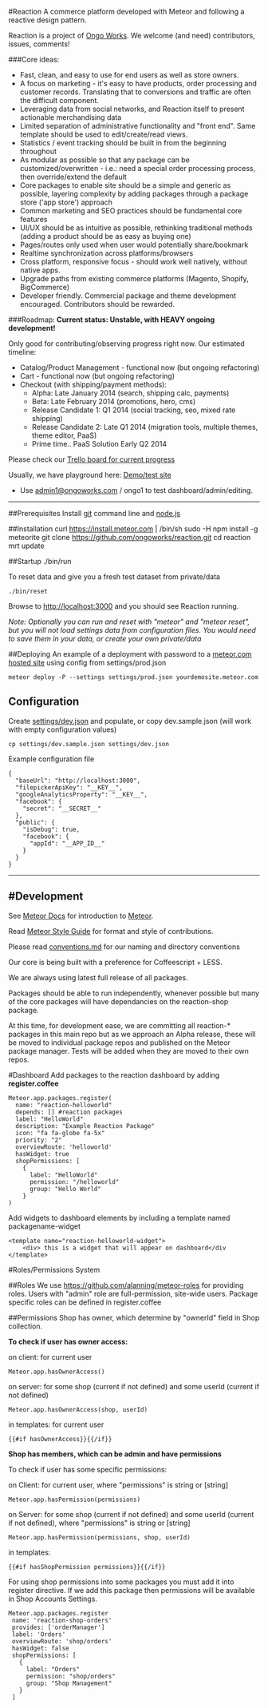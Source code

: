 #Reaction
A commerce platform developed with Meteor and following a reactive design pattern.

Reaction is a project of [Ongo Works](http://ongoworks.com). We welcome (and need) contributors, issues, comments!

###Core ideas:


* Fast, clean, and easy to use for end users as well as store owners.
* A focus on marketing - it's easy to have products, order processing and customer records. Translating that to conversions and traffic are often the difficult component.
* Leveraging data from social networks, and Reaction itself to present actionable merchandising data
* Limited separation of administrative functionality and "front end". Same template should be used to edit/create/read views.
* Statistics / event tracking should be built in from the beginning throughout
* As modular as possible so that any package can be customized/overwritten - i.e.: need a special order processing process, then override/extend the default
* Core packages to enable site should be a simple and generic as possible, layering complexity by adding packages through a package store ('app store') approach
* Common marketing and SEO practices should be fundamental core features
* UI/UX should be as intuitive as possible, rethinking traditional methods (adding a product should be as easy as buying one)
* Pages/routes only used when user would potentially share/bookmark
* Realtime synchronization across platforms/browsers
* Cross platform, responsive focus - should work well natively, without native apps.
* Upgrade paths from existing commerce platforms (Magento, Shopify, BigCommerce)
* Developer friendly. Commercial package and theme development encouraged. Contributors should be rewarded.

###Roadmap:
**Current status: Unstable, with HEAVY ongoing development!**

Only good for contributing/observing progress right now. Our estimated timeline:

* Catalog/Product Management - functional now (but ongoing refactoring)
* Cart - functional now (but ongoing refactoring)
* Checkout (with shipping/payment methods):
	* Alpha: Late January 2014  (search, shipping calc, payments)
	* Beta: Late February 2014 (promotions, hero, cms)
	* Release Candidate 1: Q1 2014 (social tracking, seo, mixed rate shipping)
	* Release Candidate 2: Late Q1 2014 (migration tools, multiple themes, theme editor, PaaS)
	* Prime time.. PaaS Solution Early Q2 2014


Please check our [Trello board for current progress](https://trello.com/b/aGpcYS5e/development)

Usually, we have playground here: [Demo/test site](http://demo.reactioncommerce.com)

* Use admin1@ongoworks.com / ongo1 to test dashboard/admin/editing.

---
##Prerequisites
Install [git](https://github.com/blog/1510-installing-git-from-github-for-mac) command line and [node.js](http://nodejs.org/)

##Installation
    curl https://install.meteor.com | /bin/sh
    sudo -H npm install -g meteorite
    git clone https://github.com/ongoworks/reaction.git
    cd reaction
    mrt update


##Startup
	./bin/run

To reset data and give you a fresh test dataset from private/data

	./bin/reset

Browse to [http://localhost:3000](http://localhost:3000) and you should see Reaction running.

*Note: Optionally you can run and reset with "meteor" and "meteor reset", but you will not load settings data from configuration files. You would need to save them in your data, or create your own private/data*

##Deploying
An example of a deployment with password to a [meteor.com hosted site](http://docs.meteor.com/#deploying) using config from settings/prod.json

	meteor deploy -P --settings settings/prod.json yourdemosite.meteor.com

## Configuration
Create [settings/dev.json](https://github.com/ongoworks/reaction/blob/master/settings/dev.sample.json) and populate, or copy dev.sample.json (will work with empty configuration values)

	cp settings/dev.sample.json settings/dev.json

Example configuration file

	{
	  "baseUrl": "http://localhost:3000",
	  "filepickerApiKey": "__KEY__",
	  "googleAnalyticsProperty": "__KEY__",
	  "facebook": {
	    "secret": "__SECRET__"
	  },
	  "public": {
	    "isDebug": true,
	    "facebook": {
	      "appId": "__APP_ID__"
	    }
	  }
	}



---
#Development
---

See [Meteor Docs](http://docs.meteor.com) for introduction to [Meteor](http://meteor.com).

Read [Meteor Style Guide](https://github.com/meteor/meteor/wiki/Meteor-Style-Guide) for format and style of contributions.

Please read [conventions.md](conventions.md) for our naming and directory conventions

Our core is being built with a preference for Coffeescript + LESS.

We are always using latest full release of all packages.

Packages should be able to run independently, whenever possible but many of the core packages will have dependancies on the reaction-shop package.

At this time, for development ease, we are committing all reaction-* packages in this main repo but as we approach an Alpha release, these will be moved to individual package repos and published on the Meteor package manager. Tests will be added when they are moved to their own repos.



#Dashboard
Add packages to the reaction dashboard by adding **register.coffee**

	Meteor.app.packages.register(
	  name: "reaction-helloworld"
	  depends: [] #reaction packages
	  label: "HelloWorld"
	  description: "Example Reaction Package"
	  icon: "fa fa-globe fa-5x"
	  priority: "2"
	  overviewRoute: 'helloworld'
	  hasWidget: true
	  shopPermissions: [
	    {
	      label: "HelloWorld"
	      permission: "/helloworld"
	      group: "Hello World"
	    }
	)

Add widgets to dashboard elements by including a template named packagename-widget

	<template name="reaction-helloworld-widget">
		<div> this is a widget that will appear on dashboard</div
	</template>

#Roles/Permissions System

##Roles
We use https://github.com/alanning/meteor-roles for providing roles.
Users with "admin" role are full-permission, site-wide users. Package specific roles can be defined in register.coffee

##Permissions
Shop has owner, which determine by "ownerId" field in Shop collection.

**To check if user has owner access:**

on client: for current user

	Meteor.app.hasOwnerAccess()

on server: for some shop (current if not defined) and some userId (current if not defined)

	Meteor.app.hasOwnerAccess(shop, userId)

in templates: for current user

	{{#if hasOwnerAccess}}{{/if}}

**Shop has members, which can be admin and have permissions**

To check if user has some specific permissions:

on Client: for current user, where "permissions" is string or [string]

	Meteor.app.hasPermission(permissions)

on Server: for some shop (current if not defined) and some userId (current if not defined), where "permissions" is string or [string]

	Meteor.app.hasPermission(permissions, shop, userId)

in templates: 

	{{#if hasShopPermission permissions}}{{/if}}


For using shop permissions into some packages you must add it into register directive.
If we add this package then permissions will be available in Shop Accounts Settings.

	Meteor.app.packages.register
	 name: 'reaction-shop-orders'
	 provides: ['orderManager']
	 label: 'Orders'
	 overviewRoute: 'shop/orders'
	 hasWidget: false
	 shopPermissions: [
	   {
	     label: "Orders"
	     permission: "shop/orders"
	     group: "Shop Management"
	   }
	 ]

